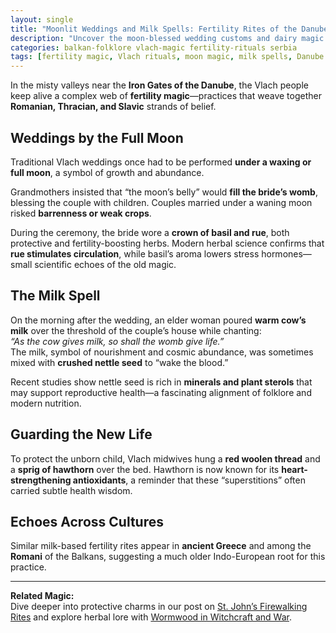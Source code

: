 ```yaml
---
layout: single
title: "Moonlit Weddings and Milk Spells: Fertility Rites of the Danube Vlachs"
description: "Uncover the moon-blessed wedding customs and dairy magic of the Vlachs along the Danube, where ancient fertility rites still echo."
categories: balkan-folklore vlach-magic fertility-rituals serbia
tags: [fertility magic, Vlach rituals, moon magic, milk spells, Danube folklore]
---
```


In the misty valleys near the **Iron Gates of the Danube**, the Vlach people keep alive a complex web of **fertility magic**—practices that weave together **Romanian, Thracian, and Slavic** strands of belief.

## Weddings by the Full Moon
Traditional Vlach weddings once had to be performed **under a waxing or full moon**, a symbol of growth and abundance.  

Grandmothers insisted that “the moon’s belly” would **fill the bride’s womb**, blessing the couple with children. Couples married under a waning moon risked **barrenness or weak crops**.

During the ceremony, the bride wore a **crown of basil and rue**, both protective and fertility-boosting herbs. Modern herbal science confirms that **rue stimulates circulation**, while basil’s aroma lowers stress hormones—small scientific echoes of the old magic.

## The Milk Spell
On the morning after the wedding, an elder woman poured **warm cow’s milk** over the threshold of the couple’s house while chanting:  
*“As the cow gives milk, so shall the womb give life.”*  
The milk, symbol of nourishment and cosmic abundance, was sometimes mixed with **crushed nettle seed** to “wake the blood.”

Recent studies show nettle seed is rich in **minerals and plant sterols** that may support reproductive health—a fascinating alignment of folklore and modern nutrition.

## Guarding the New Life
To protect the unborn child, Vlach midwives hung a **red woolen thread** and a **sprig of hawthorn** over the bed. Hawthorn is now known for its **heart-strengthening antioxidants**, a reminder that these “superstitions” often carried subtle health wisdom.

## Echoes Across Cultures
Similar milk-based fertility rites appear in **ancient Greece** and among the **Romani** of the Balkans, suggesting a much older Indo-European root for this practice.

---

**Related Magic:**  
Dive deeper into protective charms in our post on [St. John’s Firewalking Rites](/balkan-folklore/vlach-magic/serbia/firewalkers-st-john) and explore herbal lore with [Wormwood in Witchcraft and War](/balkan-folklore/herbalism/wormwood-in-witchcraft-and-war/).
